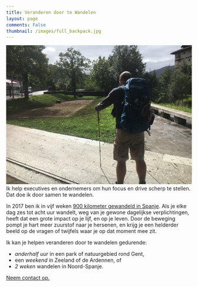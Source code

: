 ```yaml
---
title: Veranderen door te Wandelen
layout: page
comments: False
thumbnail: /images/full_backpack.jpg
---
```


![Philippe Faes wandelt](/images/full_backpack.jpg)
Ik help executives en ondernemers om hun focus en drive scherp te stellen. Dat doe ik door samen te wandelen.


In 2017 ben ik in vijf weken [900 kilometer gewandeld in Spanje](/c/pelgrim). Als je elke dag zes tot acht uur wandelt, weg van je gewone dagelijkse verplichtingen, heeft dat een grote impact op je lijf, en op je leven. Door de beweging pompt je hart meer zuurstof naar je hersenen, en krijg je een helderder beeld op de vragen of twijfels waar je op dat moment mee zit.

Ik kan je helpen veranderen door te wandelen gedurende:

* *anderhalf uur* in een park of natuurgebied rond Gent,
* een *weekend* in Zeeland of de Ardennen, of
* *2 weken* wandelen in Noord-Spanje.

[Neem contact op.](contact)
